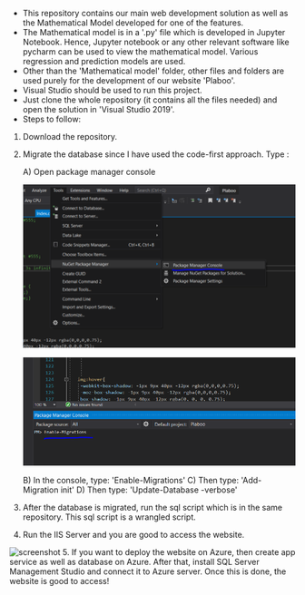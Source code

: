 - This repository contains our main web development solution as well as the Mathematical Model developed for one of the features.
- The Mathematical model is in a '.py' file which is developed in Jupyter Notebook. Hence, Jupyter notebook or any other relevant software like pycharm can be used to view the mathematical model. Various regression and prediction models are used.
- Other than the 'Mathematical model' folder, other files and folders are used purely for the development of our website 'Plaboo'.
- Visual Studio should be used to run this project.
- Just clone the whole repository (it contains all the files needed) and open the solution in 'Visual Studio 2019'.
- Steps to follow:
1. Download the repository.
2. Migrate the database since I have used the code-first approach. Type :

   A) Open package manager console
   
   ![screenshot](Screenshots/migration1.PNG)
   
   ![screenshot](Screenshots/migration2.PNG)
   
   B) In the console, type: 'Enable-Migrations'
   C) Then type: 'Add-Migration init'
   D) Then type: 'Update-Database -verbose'
3. After the database is migrated, run the sql script which is in the same repository. This sql script is a wrangled script.
4. Run the IIS Server and you are good to access the website.
   
 ![screenshot](Screenshots/run2.PNG)
5. If you want to deploy the website on Azure, then create app service as well as database on Azure. After that, install SQL Server Management Studio and connect it to Azure server. Once this is done, the website is good to access!
